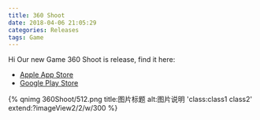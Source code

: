 ```yaml
---
title: 360 Shoot 
date: 2018-04-06 21:05:29
categories: Releases
tags: Game
---
```


Hi Our new Game 360 Shoot is release, find it here:
* [Apple App Store](https://itunes.apple.com/cn/app/id1365367355)
* [Google Play Store](https://play.google.com/store/apps/details?id=com.BreakSymmetry.SpinSmash)

{% qnimg 360Shoot/512.png title:图片标题 alt:图片说明 'class:class1 class2' extend:?imageView2/2/w/300 %}
<!-- {% qnimg SpinSmash/512.png title:图片标题 alt:图片说明 'class:class1 class2' extend:?-widthwebp %} -->
